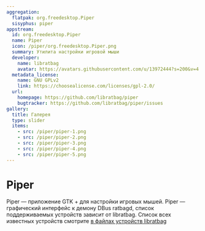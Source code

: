 ```yaml
---
aggregation:
  flatpak: org.freedesktop.Piper
  sisyphus: piper
appstream:
  id: org.freedesktop.Piper
  name: Piper
  icon: /piper/org.freedesktop.Piper.png
  summary: Утилита настройки игровой мыши
  developer:
    name: libratbag
    avatar: https://avatars.githubusercontent.com/u/13972444?s=200&v=4
  metadata_license:
    name: GNU GPLv2
    link: https://choosealicense.com/licenses/gpl-2.0/
  url:
    homepage: https://github.com/libratbag/piper
    bugtracker: https://github.com/libratbag/piper/issues
gallery:
  title: Галерея
  type: slider
  items:
    - src: /piper/piper-1.png
    - src: /piper/piper-2.png
    - src: /piper/piper-3.png
    - src: /piper/piper-4.png
    - src: /piper/piper-5.png
---
```


# Piper

Piper — приложение GTK + для настройки игровых мышей. Piper — графический интерфейс к демону DBus ratbagd, список поддерживаемых устройств зависит от libratbag. Список всех известных устройств смотрите [в файлах устройств libratbag](https://github.com/libratbag/libratbag/tree/master/data/devices)

<AGWGallery />

<!--@include: @apps/.parts/install/content-repo.md-->
<!--@include: @apps/.parts/install/content-flatpak.md-->
